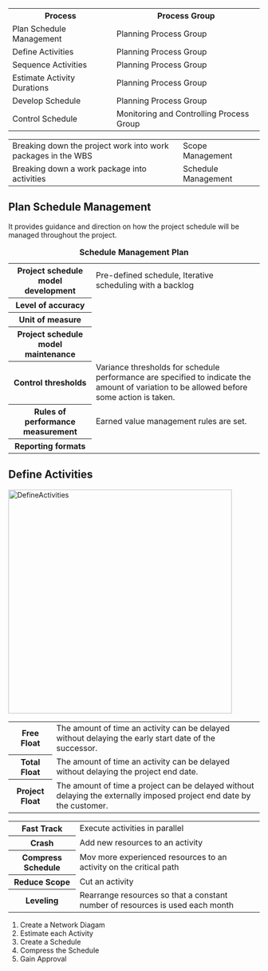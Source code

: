 <table>
<tr><th>Process</th><th>Process Group</th></tr>
<tr><td>Plan Schedule Management</td><td>Planning Process Group</td></tr>
<tr><td>Define Activities</td><td>Planning Process Group</td></tr>
<tr><td>Sequence Activities</td><td>Planning Process Group</td></tr>
<tr><td>Estimate Activity Durations</td><td>Planning Process Group</td></tr>
<tr><td>Develop Schedule</td><td>Planning Process Group</td></tr>
<tr><td>Control Schedule</td><td>Monitoring and Controlling Process Group</td></tr>
</table>

<table>
<tr><td>Breaking down the project work into work packages in the WBS</td><td>Scope Management</td></tr>
<tr><td>Breaking down a work package into activities</td><td>Schedule Management</td></tr>
</table>

<h2>Plan Schedule Management</h2>
It provides guidance and direction on how the project schedule will be managed throughout the project.<br>

<table>
  <caption><b>Schedule Management Plan</b></caption>
  <tr><th>Project schedule model development</th><td>Pre-defined schedule, Iterative scheduling with a backlog</td></tr>
  <tr><th>Level of accuracy</th><td></td></tr>
  <tr><th>Unit of measure</th><td></td></tr>
  <tr><th>Project schedule model maintenance</th><td></td></tr>
  <tr><th>Control thresholds</th><td>Variance thresholds for schedule performance are specified to indicate the amount of variation to be allowed before some action is taken.</td></tr>
  <tr><th>Rules of performance measurement</th><td>Earned value management rules are set.</td></tr>
  <tr><th>Reporting formats</th><td></td></tr>
</table>

<h2>Define Activities</h2>
<img width="448" alt="DefineActivities" src="https://user-images.githubusercontent.com/3501210/103493756-7de1f580-4e76-11eb-8767-c47ca18bc6d7.PNG">
  
<table>
<tr><th>Free Float</th><td>The amount of time an activity can be delayed without delaying the early start date of the successor.</td></tr>
<tr><th>Total Float</th><td>The amount of time an activity can be delayed without delaying the project end date.</td></tr>
<tr><th>Project Float</th><td>The amount of time a project can be delayed without delaying the externally imposed project end date by the customer.</td></tr>
</table>

<table>
<tr><th>Fast Track</th><td>Execute activities in parallel</td></tr>
<tr><th>Crash</th><td>Add new resources to an activity</td></tr>
<tr><th>Compress Schedule</th><td>Mov more experienced resources to an activity on the critical path</td></tr>
<tr><th>Reduce Scope</th><td>Cut an activity</td></tr>
<tr><th>Leveling</th><td>Rearrange resources so that a constant number of resources is used each month</td></tr>
</table>

1. Create a Network Diagam<br>
2. Estimate each Activity<br>
3. Create a Schedule<br>
4. Compress the Schedule<br>
5. Gain Approval
